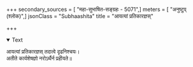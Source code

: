 +++
secondary_sources = [ "महा-सुभाषित-सङ्ग्रहः - 5071",]
meters = [ "अनुष्टुप् (श्लोक)",]
jsonClass = "Subhaashita"
title = "आयत्यां प्रतिकारज्ञस्"

+++

<details open><summary>Text</summary>

आयत्यां प्रतिकारज्ञस् तदात्वे दृढनिश्चयः।  
अतीते कार्यशेषज्ञो नरोऽर्थैर्न प्रहीयते॥
</details>
